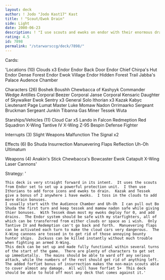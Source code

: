```yaml
---
layout: deck
author: ! Jodo "Jodo Kast17" Kast
title: ! "Scout/Ewok Drain"
side: Light
date: 2000-06-23
description: ! "I use scouts and ewoks on endor with their enormous drain capability.  I've also added an extension to the deck rarely though of, clouds."
rating: 4.5
id: 7898
permalink: "/starwarsccg/deck/7898/"
---
```

Cards: 

'Locations (10)
Clouds x3
Endor
Endor Back Door
Endor Chief Chirpa's Hut
Endor Dense Forest
Endor Ewok Village
Endor Hidden Forest Trail
Jabba's Palace Audence Chamber

Characters (26)
Boshek
Boushh
Chewbacca of Kashyyk
Commander Wedge Antilles
Corporal Beezer
Corporal Janse
Corporal Kensaric
Daughter of Skywalker
Ewok Sentry x3
General Solo
Ithorian x3
Kazak
Kabyc
Lieutenant Page
Lumat
Master Luke
Momaw Nadon
Orrimaarko
Sergeant Bruckman
Sergeant Junkin
Tibanna Gas Miner
Tessek
Wuta

Starships/Vehicles (11)
Cloud Car x5
Lando in Falcon
Redmeption
Red Squadron X-Wing
Tantive IV
X-Wing
Z-95 Bespin Defense Fighter

Interrupts (3)
Slight Weapons Malfunction
The Signal x2

Effects (6)
Bo Shuda
Insurrection
Manuevering Flaps
Reflection
Uh-Oh
Ultimatum

Weapons (4)
Anakin's Stick
Chewbacca's Bowcaster
Ewok Catapult
X-Wing Laser Cannons'

Strategy: '

    This deck is very straight forward in its intent.  It uses the scouts from Endor set to set up a powerful protection unit.	I then use Ithorians to add force icons and ewoks to drain.  Kazak and Tessek give a bonus of 2 anywhere i have ewoks.	I toss in the clouds to add more drain bonuses.
    I usually start with the Audience Chamber and Uh-Oh  I can pull out Bo Shuda the first turn and keep tessek and mamow nadon safe while giving thier bonuses.  With Tessek down most my ewoks deploy for 0, and add drains.  The Endor system should be safe with my starfighters, all of which can be transferred from either clouds or space as i wish.  Only Tantive IV and Redemption can't go back and forth.  Manuevering flaps can be activated each turn to make the cloud cars very dangerous.  The X-Wing cannons are tossed in to get rid of those annoying bounty hunter ships.  Zuckuss can be killed instantly without much trouble when fighting an armed X-Wing.
    This deck can be set up and made fully functional within several turns of the start of the game.  There are plenty of characters to get set up immedietally.  The mains should be able to ward off any serious attack, while the numbers of the rest should get rid of anything left.  The added forfiet bonus of insurrection makes the non-main scouts able to cover almost any damage.  All will have forfiet 5+  This deck should be able to hold off most any deck that comes against it.'
